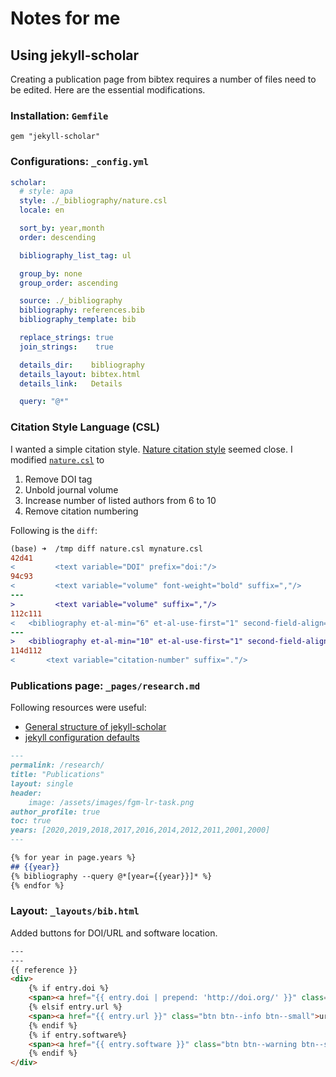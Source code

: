 # Notes for me

## Using jekyll-scholar

Creating a publication page from bibtex requires a number of files need to be edited. Here are the essential modifications.

### Installation: `Gemfile`
```
gem "jekyll-scholar"
```

### Configurations: `_config.yml`
```yaml
scholar:
  # style: apa
  style: ./_bibliography/nature.csl
  locale: en

  sort_by: year,month
  order: descending

  bibliography_list_tag: ul

  group_by: none
  group_order: ascending

  source: ./_bibliography
  bibliography: references.bib
  bibliography_template: bib

  replace_strings: true
  join_strings:    true

  details_dir:    bibliography
  details_layout: bibtex.html
  details_link:   Details

  query: "@*"
```

### Citation Style Language (CSL)

I wanted a simple citation style. [Nature citation style](https://paperpile.com/s/nature-citation-style/) seemed close. I modified [`nature.csl`](https://github.com/citation-style-language/styles/blob/master/nature.csl) to

1. Remove DOI tag
2. Unbold journal volume
3. Increase number of listed authors from 6 to 10
4. Remove citation numbering

Following is the `diff`:
```diff
(base) ➜  /tmp diff nature.csl mynature.csl
42d41
<         <text variable="DOI" prefix="doi:"/>
94c93
<         <text variable="volume" font-weight="bold" suffix=","/>
---
>         <text variable="volume" suffix=","/>
112c111
<   <bibliography et-al-min="6" et-al-use-first="1" second-field-align="flush" entry-spacing="0" line-spacing="2">
---
>   <bibliography et-al-min="10" et-al-use-first="1" second-field-align="flush" entry-spacing="0" line-spacing="2">
114d112
<       <text variable="citation-number" suffix="."/>
```
    
### Publications page: `_pages/research.md`

Following resources were useful:
* [General structure of jekyll-scholar](https://gist.github.com/roachhd/ed8da4786ba79dfc4d91)
* [jekyll configuration defaults](https://github.com/inukshuk/jekyll-scholar/blob/master/lib/jekyll/scholar/defaults.rb)

```markdown
---
permalink: /research/
title: "Publications"
layout: single
header:
    image: /assets/images/fgm-lr-task.png
author_profile: true
toc: true
years: [2020,2019,2018,2017,2016,2014,2012,2011,2001,2000]
---

{% for year in page.years %}
## {{year}}
{% bibliography --query @*[year={{year}}]* %}
{% endfor %}
```

### Layout: `_layouts/bib.html`

Added buttons for DOI/URL and software location.

```html
---
---
{{ reference }}
<div>
	{% if entry.doi %}
    <span><a href="{{ entry.doi | prepend: 'http://doi.org/' }}" class="btn btn--info btn--small">doi</a></span>
	{% elsif entry.url %}
    <span><a href="{{ entry.url }}" class="btn btn--info btn--small">url</a></span>
 	{% endif %}
	{% if entry.software%}
    <span><a href="{{ entry.software }}" class="btn btn--warning btn--small">software</a></span>
 	{% endif %}
</div>
```
